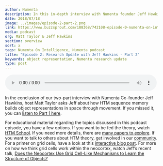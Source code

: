 ```yaml
---
author: Numenta
description: In this in-depth interview with Numenta founder Jeff Hawkins, host Matt Taylor discussed with Numenta Co-founder Jeff Hawkins how HTM sequence memory builds object representations in space through movement.
date: 2018/07/18
image: ../images/episode-2-part-2.png
link: https://www.buzzsprout.com/188368/742108-episode-0-numenta-on-intelligence-trailer
media: podcast
org: Matt Taylor & Jeff Hawkins
section: overview
sort: x
tags: Numenta On Intelligence, Numenta podcast
title: "Episode 2: Research Update with Jeff Hawkins - Part 2"
keywords: object representation, Numenta research update
type: post
---
```


<audio controls preload="metadata" style=" width:500px;"> <source src="https://www.buzzsprout.com/188368/742108-episode-0-numenta-on-intelligence-trailer.mp3" type="audio/mpeg">Your browser does not support the audio element. </audio>

In the conclusion of our two-part interview with Numenta Co-founder Jeff Hawkins, host Matt Taylor asks Jeff about how HTM sequence memory builds object representations in space through movement. If you missed it, you can [listen to Part 1 here](/resources/numenta-on-intelligence-podcast/episode-1-research-update-with-Jeff-Hawkins-part-1/).

For educational material regarding the topics discussed in this podcast episode, you have a few options. If you want to be fed the theory, watch [HTM School](https://numenta.org/htm-school/). If you need more details, there are [many papers to explore](/neuroscience-research/research-publications/papers/). If you want to talk to others about HTM theory, get involved in our [community](https://discourse.numenta.org/). For a primer on grid cells, have a look at this [interactive blog post](/blog/2018/05/25/how-grid-cells-map-space/). For more on how we think grid cells work within the neocortex, watch Jeff’s recent talk, [Does the Neocortex Use Grid Cell-Like Mechanisms to Learn the Structure of Objects?](/resources/papers-videos-and-more/jeff-hawkins-simons-institute-talk/)
